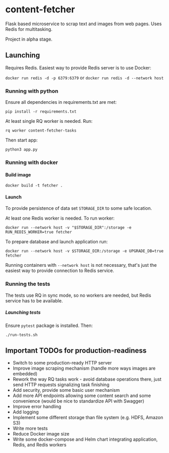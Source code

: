 # content-fetcher 

Flask based microservice to scrap text and images from web pages. Uses Redis for multitasking.

Project in alpha stage.

## Launching

Requires Redis. Easiest way to provide Redis server is to use Docker:

```docker run redis -d -p 6379:6379```
or
```docker run redis -d --network host```

### Running with python

Ensure all dependencies in requirements.txt are met:

```pip install -r requirements.txt```

At least single RQ worker is needed. Run:

```rq worker content-fetcher-tasks```

Then start app:

```python3 app.py```

### Running with docker

#### Build image

```docker build -t fetcher .```

#### Launch

To provide persistence of data set ```STORAGE_DIR``` to some safe location.

At least one Redis worker is needed. To run worker:

```docker run --network host -v "$STORAGE_DIR":/storage -e RUN_REDIS_WORKER=true fetcher```

To prepare database and launch application run:

```docker run --network host -v $STORAGE_DIR:/storage -e UPGRADE_DB=true fetcher```

Running containers with ```--network host``` is not necessary, that's just the easiest way to provide connection to Redis service.

### Running the tests

The tests use RQ in sync mode, so no workers are needed, but Redis service has to be available.

##### Launching tests

Ensure ```pytest``` package is installed. Then:

```./run-tests.sh```

## Important TODOs for production-readiness

 - Switch to some production-ready HTTP server
 - Improve image scraping mechanism (handle more ways images are embedded)
 - Rework the way RQ tasks work - avoid database operations there, just send HTTP requests signalizing task finishing
 - Add security, provide some basic user mechanism
 - Add more API endpoints allowing some content search and some convenience (would be nice to standardize API with Swagger)
 - Improve error handling
 - Add logging
 - Implement some different storage than file system (e.g. HDFS, Amazon S3)
 - Write more tests
 - Reduce Docker image size
 - Write some docker-compose and Helm chart integrating application, Redis, and Redis workers
